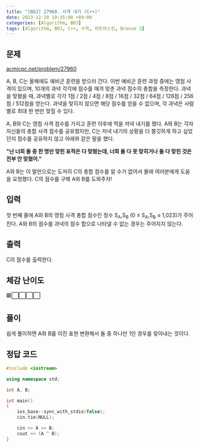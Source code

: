 ```yaml
---
title: "[BOJ] 27960. 사격 내기 (C++)"
date: 2023-12-20 19:35:00 +09:00
categories: [Algorithm, BOJ]
tags: [Algorithm, BOJ, C++, 수학, 비트마스킹, Bronze 3]
---
```

## **문제**
[acmicpc.net/problem/27960](https://www.acmicpc.net/problem/27960)
<br>

A, B, C는 올해에도 예비군 훈련을 받으러 간다. 이번 예비군 훈련 과정 중에는 영점 사격이 있으며, 10개의 과녁 각각에 점수를 매겨 맞춘 과녁 점수의 총합을 측정한다. 과녁을 맞혔을 때, 과녁별로 각각 1점 / 2점 / 4점 / 8점 / 16점 / 32점 / 64점 / 128점 / 256점 / 512점을 얻는다. 과녁을 맞히지 않으면 해당 점수를 얻을 수 없으며, 각 과녁은 사람별로 최대 한 번만 맞힐 수 있다.

A, B와 C는 영점 사격 점수를 가지고 훈련 이후에 먹을 저녁 내기를 했다. A와 B는 각자 자신들의 총합 사격 점수를 공유했지만, C는 저녁 내기의 상황을 더 쫄깃하게 하고 싶었던지 점수를 공유하지 않고 아래와 같은 말을 했다.

**"난 너희 둘 중 한 명만 맞힌 표적은 다 맞혔는데, 너희 둘 다 못 맞히거나 둘 다 맞힌 것은 전부 안 맞혔어."**

A와 B는 이 말만으로는 도저히 C의 총합 점수를 알 수가 없어서 몰래 여러분에게 도움을 요청했다. C의 점수를 구해 A와 B를 도와주자!
<br>

## **입력**
첫 번째 줄에 A와 B의 영점 사격 총합 점수인 정수 S<sub>A</sub>,S<sub>B</sub> (0 ≤ S<sub>A</sub>,S<sub>B</sub> ≤ 1,023)가 주어진다. A와 B의 점수를 과녁의 점수 합으로 나타낼 수 없는 경우는 주어지지 않는다.
<br>

## **출력**
C의 점수를 출력한다.
<br>

## **체감 난이도**
🟩⬜⬜⬜⬜
<br>

## **풀이**
쉽게 풀이하면 A와 B를 이진 표현 변환해서 둘 중 하나만 1인 경우를 찾아내는 것이다.
<br>

## **정답 코드**
```c++
#include <iostream>

using namespace std;

int A, B;

int main()
{
    ios_base::sync_with_stdio(false);
    cin.tie(NULL);

    cin >> A >> B;
    cout << (A ^ B);
}
```